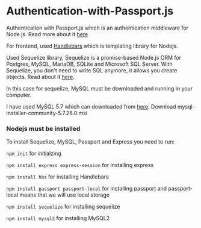 # Authentication-with-Passport.js

Authentication with Passport.js which is an authentication middleware for Node.js. Read more about it [here](http://www.passportjs.org/)

For frontend, used [Handlebars](https://handlebarsjs.com/) which is templating library for Nodejs.

Used Sequelize library, Sequelize is a promise-based Node.js ORM for Postgres, MySQL, MariaDB, SQLite and Microsoft SQL Server. With Sequelize, you don't need to write SQL anymore, it allows you create objects. Read about it [here](http://docs.sequelizejs.com/).

In this case for sequelize, MySQL must be downloaded and running in your computer.

I have used MySQL 5.7 which can downloaded from [here](https://dev.mysql.com/downloads/installer/). Download mysql-installer-community-5.7.26.0.msi


### Nodejs must be installed

To install Sequelize, MySQL, Passport and Express you need to run:

`npm init` for initialzing

`npm install express express-session` for installing express

`npm install hbs` for installing Handlebars

`npm install passport passport-local` for installing passport and passport-local means that we will use local storage

`npm install sequelize` for installing sequelize

`npm install mysql2` for installing MySQL2
